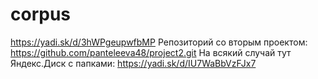 # corpus
https://yadi.sk/d/3hWPgeupwfbMP
Репозиторий со вторым проектом: https://github.com/panteleeva48/project2.git
На всякий случай тут Яндекс.Диск с папками: https://yadi.sk/d/IU7WaBbVzFJx7
